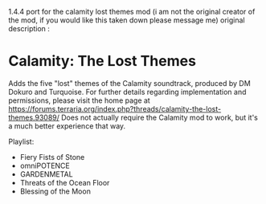 1.4.4 port for the calamity lost themes mod 
(i am not the original creator of the mod, if you would like this taken down please message me)
original description :

# Calamity: The Lost Themes
Adds the five "lost" themes of the Calamity soundtrack, produced by DM Dokuro and Turquoise.
For further details regarding implementation and permissions, please visit the home page at https://forums.terraria.org/index.php?threads/calamity-the-lost-themes.93089/
Does not actually require the Calamity mod to work, but it's a much better experience that way.

Playlist:
- Fiery Fists of Stone
- omniPOTENCE
- GARDENMETAL
- Threats of the Ocean Floor
- Blessing of the Moon
